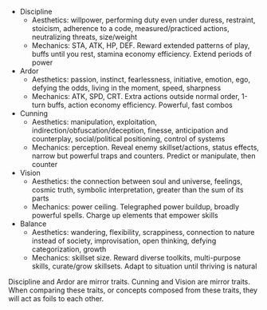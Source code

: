 - Discipline 
	- Aesthetics: willpower, performing duty even under duress, restraint, stoicism, adherence to a code, measured/practiced actions, neutralizing threats, size/weight
    - Mechanics: STA, ATK, HP, DEF. Reward extended patterns of play, buffs until you rest, stamina economy efficiency. Extend periods of power
- Ardor 
	- Aesthetics: passion, instinct, fearlessness, initiative, emotion, ego, defying the odds, living in the moment, speed, sharpness
	- Mechanics: ATK, SPD, CRT. Extra actions outside normal order, 1-turn buffs, action economy efficiency. Powerful, fast combos 
- Cunning 
	- Aesthetics: manipulation, exploitation, indirection/obfuscation/deception, finesse, anticipation and counterplay, social/political positioning, control of systems
	- Mechanics: perception. Reveal enemy skillset/actions, status effects, narrow but powerful traps and counters. Predict or manipulate, then counter 
- Vision 
	- Aesthetics: the connection between soul and universe, feelings, cosmic truth, symbolic interpretation, greater than the sum of its parts
	- Mechanics: power ceiling. Telegraphed power buildup, broadly powerful spells. Charge up elements that empower skills
- Balance 
	- Aesthetics: wandering, flexibility, scrappiness, connection to nature instead of society, improvisation, open thinking, defying categorization, growth
	- Mechanics: skillset size. Reward diverse toolkits, multi-purpose skills, curate/grow skillsets. Adapt to situation until thriving is natural


Discipline and Ardor are mirror traits. Cunning and Vision are mirror traits. When comparing these traits, or concepts composed from these traits, they will act as foils to each other.


